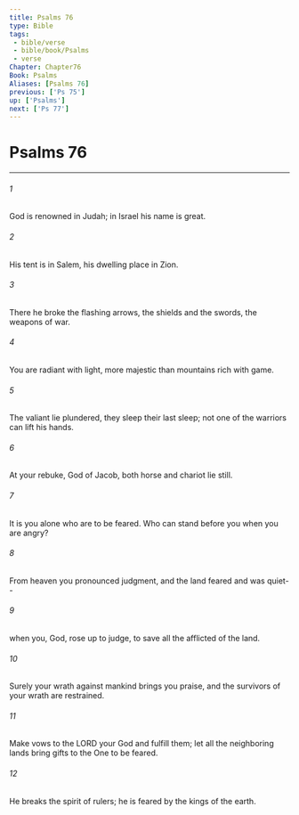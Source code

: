 ```yaml
---
title: Psalms 76
type: Bible
tags:
 - bible/verse
 - bible/book/Psalms
 - verse
Chapter: Chapter76
Book: Psalms
Aliases: [Psalms 76]
previous: ['Ps 75']
up: ['Psalms']
next: ['Ps 77']
---
```

# Psalms 76

***


###### 1 
God is renowned in Judah; in Israel his name is great. 

###### 2 
His tent is in Salem, his dwelling place in Zion. 

###### 3 
There he broke the flashing arrows, the shields and the swords, the weapons of war. 

###### 4 
You are radiant with light, more majestic than mountains rich with game. 

###### 5 
The valiant lie plundered, they sleep their last sleep; not one of the warriors can lift his hands. 

###### 6 
At your rebuke, God of Jacob, both horse and chariot lie still. 

###### 7 
It is you alone who are to be feared. Who can stand before you when you are angry? 

###### 8 
From heaven you pronounced judgment, and the land feared and was quiet-- 

###### 9 
when you, God, rose up to judge, to save all the afflicted of the land. 

###### 10 
Surely your wrath against mankind brings you praise, and the survivors of your wrath are restrained. 

###### 11 
Make vows to the LORD your God and fulfill them; let all the neighboring lands bring gifts to the One to be feared. 

###### 12 
He breaks the spirit of rulers; he is feared by the kings of the earth. 
